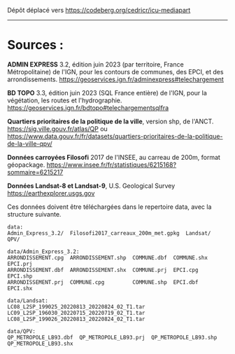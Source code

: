 Dépôt déplacé vers https://codeberg.org/cedricr/icu-mediapart

---


# Sources :

**ADMIN EXPRESS** 3.2, édition juin 2023 (par territoire, France Métropolitaine) de l'IGN, pour les contours de communes, des EPCI, et des arrondissements. 
https://geoservices.ign.fr/adminexpress#telechargement

**BD TOPO** 3.3, édition juin 2023 (SQL France entière) de l'IGN, pour la végétation, les routes et l'hydrographie.
https://geoservices.ign.fr/bdtopo#telechargementsqlfra


**Quartiers prioritaires de la politique de la ville**, version shp, de l'ANCT.
https://sig.ville.gouv.fr/atlas/QP
ou
https://www.data.gouv.fr/fr/datasets/quartiers-prioritaires-de-la-politique-de-la-ville-qpv/


**Données carroyées Filosofi** 2017 de l'INSEE, au carreau de 200m, format géopackage.
https://www.insee.fr/fr/statistiques/6215168?sommaire=6215217

**Données Landsat-8 et Landsat-9**,  U.S. Geological Survey
https://earthexplorer.usgs.gov

Ces données doivent être téléchargées dans le repertoire data, avec la structure suivante.
```
data:
Admin_Express_3.2/  Filosofi2017_carreaux_200m_met.gpkg  Landsat/  QPV/

data/Admin_Express_3.2:
ARRONDISSEMENT.cpg  ARRONDISSEMENT.shp  COMMUNE.dbf  COMMUNE.shx  EPCI.prj
ARRONDISSEMENT.dbf  ARRONDISSEMENT.shx  COMMUNE.prj  EPCI.cpg     EPCI.shp
ARRONDISSEMENT.prj  COMMUNE.cpg         COMMUNE.shp  EPCI.dbf     EPCI.shx

data/Landsat:
LC08_L2SP_199025_20220813_20220824_02_T1.tar LC09_L2SP_196030_20220715_20220719_02_T1.tar
LC08_L2SP_199026_20220813_20220824_02_T1.tar

data/QPV:
QP_METROPOLE_LB93.dbf  QP_METROPOLE_LB93.prj  QP_METROPOLE_LB93.shp  QP_METROPOLE_LB93.shx

```
